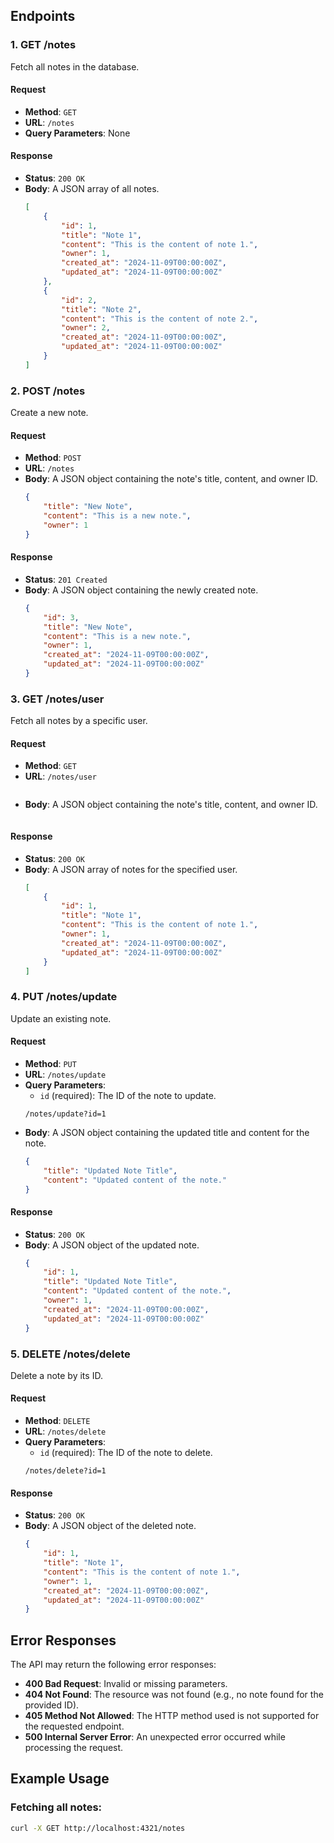 ## Endpoints

### 1. **GET /notes**
Fetch all notes in the database.

#### Request
- **Method**: `GET`
- **URL**: `/notes`
- **Query Parameters**: None

#### Response
- **Status**: `200 OK`
- **Body**: A JSON array of all notes.
    ```json
    [
        {
            "id": 1,
            "title": "Note 1",
            "content": "This is the content of note 1.",
            "owner": 1,
            "created_at": "2024-11-09T00:00:00Z",
            "updated_at": "2024-11-09T00:00:00Z"
        },
        {
            "id": 2,
            "title": "Note 2",
            "content": "This is the content of note 2.",
            "owner": 2,
            "created_at": "2024-11-09T00:00:00Z",
            "updated_at": "2024-11-09T00:00:00Z"
        }
    ]
    ```

### 2. **POST /notes**
Create a new note.

#### Request
- **Method**: `POST`
- **URL**: `/notes`
- **Body**: A JSON object containing the note's title, content, and owner ID.
    ```json
    {
        "title": "New Note",
        "content": "This is a new note.",
        "owner": 1
    }
    ```

#### Response
- **Status**: `201 Created`
- **Body**: A JSON object containing the newly created note.
    ```json
    {
        "id": 3,
        "title": "New Note",
        "content": "This is a new note.",
        "owner": 1,
        "created_at": "2024-11-09T00:00:00Z",
        "updated_at": "2024-11-09T00:00:00Z"
    }
    ```

### 3. **GET /notes/user**
Fetch all notes by a specific user.

#### Request
- **Method**: `GET`
- **URL**: `/notes/user`
    ```
- **Body**: A JSON object containing the note's title, content, and owner ID.
    ```json

#### Response
- **Status**: `200 OK`
- **Body**: A JSON array of notes for the specified user.
    ```json
    [
        {
            "id": 1,
            "title": "Note 1",
            "content": "This is the content of note 1.",
            "owner": 1,
            "created_at": "2024-11-09T00:00:00Z",
            "updated_at": "2024-11-09T00:00:00Z"
        }
    ]
    ```

### 4. **PUT /notes/update**
Update an existing note.

#### Request
- **Method**: `PUT`
- **URL**: `/notes/update`
- **Query Parameters**:
    - `id` (required): The ID of the note to update.
    ```plaintext
    /notes/update?id=1
    ```
- **Body**: A JSON object containing the updated title and content for the note.
    ```json
    {
        "title": "Updated Note Title",
        "content": "Updated content of the note."
    }
    ```

#### Response
- **Status**: `200 OK`
- **Body**: A JSON object of the updated note.
    ```json
    {
        "id": 1,
        "title": "Updated Note Title",
        "content": "Updated content of the note.",
        "owner": 1,
        "created_at": "2024-11-09T00:00:00Z",
        "updated_at": "2024-11-09T00:00:00Z"
    }
    ```

### 5. **DELETE /notes/delete**
Delete a note by its ID.

#### Request
- **Method**: `DELETE`
- **URL**: `/notes/delete`
- **Query Parameters**:
    - `id` (required): The ID of the note to delete.
    ```plaintext
    /notes/delete?id=1
    ```

#### Response
- **Status**: `200 OK`
- **Body**: A JSON object of the deleted note.
    ```json
    {
        "id": 1,
        "title": "Note 1",
        "content": "This is the content of note 1.",
        "owner": 1,
        "created_at": "2024-11-09T00:00:00Z",
        "updated_at": "2024-11-09T00:00:00Z"
    }
    ```

## Error Responses
The API may return the following error responses:

- **400 Bad Request**: Invalid or missing parameters.
- **404 Not Found**: The resource was not found (e.g., no note found for the provided ID).
- **405 Method Not Allowed**: The HTTP method used is not supported for the requested endpoint.
- **500 Internal Server Error**: An unexpected error occurred while processing the request.

## Example Usage

### Fetching all notes:
```bash
curl -X GET http://localhost:4321/notes
